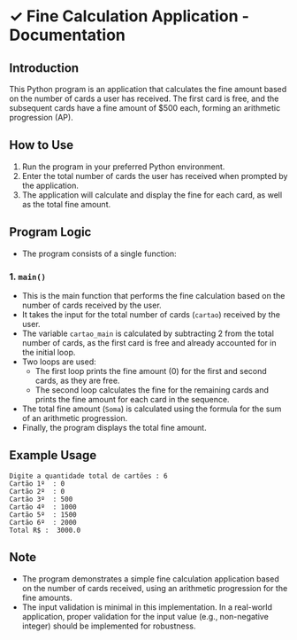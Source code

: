 # ✓  Fine Calculation Application - Documentation

## Introduction

This Python program is an application that calculates the fine amount based on the number of cards a user has received. The first card is free, and the subsequent cards have a fine amount of $500 each, forming an arithmetic progression (AP).

## How to Use

1. Run the program in your preferred Python environment.
2. Enter the total number of cards the user has received when prompted by the application.
3. The application will calculate and display the fine for each card, as well as the total fine amount.

## Program Logic

- The program consists of a single function:

### 1. `main()`

- This is the main function that performs the fine calculation based on the number of cards received by the user.
- It takes the input for the total number of cards (`cartao`) received by the user.
- The variable `cartao_main` is calculated by subtracting 2 from the total number of cards, as the first card is free and already accounted for in the initial loop.
- Two loops are used: 
  - The first loop prints the fine amount (0) for the first and second cards, as they are free.
  - The second loop calculates the fine for the remaining cards and prints the fine amount for each card in the sequence.
- The total fine amount (`Soma`) is calculated using the formula for the sum of an arithmetic progression.
- Finally, the program displays the total fine amount.

## Example Usage

```
Digite a quantidade total de cartões : 6
Cartão 1º  : 0
Cartão 2º  : 0
Cartão 3º  : 500
Cartão 4º  : 1000
Cartão 5º  : 1500
Cartão 6º  : 2000
Total R$ :  3000.0
```

## Note

- The program demonstrates a simple fine calculation application based on the number of cards received, using an arithmetic progression for the fine amounts.
- The input validation is minimal in this implementation. In a real-world application, proper validation for the input value (e.g., non-negative integer) should be implemented for robustness.
